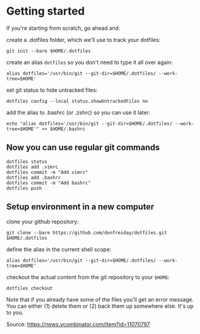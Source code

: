 # Getting started

If you're starting from scratch, go ahead and:

create a .dotfiles folder, which we'll use to track your dotfiles:

```shell
git init --bare $HOME/.dotfiles
```

create an alias `dotfiles` so you don't need to type it all over again:

```shell
alias dotfiles='/usr/bin/git --git-dir=$HOME/.dotfiles/ --work-tree=$HOME'
```

set git status to hide untracked files:

```shell
dotfiles config --local status.showUntrackedFiles no
```

add the alias to .bashrc (or .zshrc) so you can use it later:

```shell
echo "alias dotfiles='/usr/bin/git --git-dir=$HOME/.dotfiles/ --work-tree=$HOME'" >> $HOME/.bashrc
```

## Now you can use regular git commands

```shell
dotfiles status
dotfiles add .vimrc
dotfiles commit -m "Add vimrc"
dotfiles add .bashrc
dotfiles commit -m "Add bashrc"
dotfiles push
```

## Setup environment in a new computer

clone your github repository:

```shell
git clone --bare https://github.com/donfreiday/dotfiles.git $HOME/.dotfiles
```

define the alias in the current shell scope:

```shell
alias dotfiles='/usr/bin/git --git-dir=$HOME/.dotfiles/ --work-tree=$HOME'
```

checkout the actual content from the git repository to your `$HOME`:

```shell
dotfiles checkout
```

Note that if you already have some of the files you'll get an error message. You can either (1) delete them or (2) back them up somewhere else. It's up to you.

Source: <https://news.ycombinator.com/item?id=11070797>
